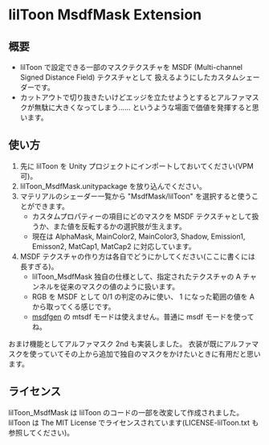 # lilToon MsdfMask Extension

## 概要
* lilToon で設定できる一部のマスクテクスチャを MSDF (Multi-channel Signed Distance Field) テクスチャとして
  扱えるようにしたカスタムシェーダーです。
* カットアウトで切り抜きたいけどエッジを立たせようとするとアルファマスクが無駄に大きくなってしまう……
  というような場面で価値を発揮すると思います。

## 使い方
1. 先に lilToon を Unity プロジェクトにインポートしておいてください(VPM 可)。
2. lilToon_MsdfMask.unitypackage を放り込んでください。
3. マテリアルのシェーダー一覧から "MsdfMask/lilToon" を選択すると使うことができます。
    * カスタムプロパティーの項目にどのマスクを MSDF テクスチャとして扱うか、また値を反転するかの選択肢が生えます。
    * 現在は AlphaMask, MainColor2, MainColor3, Shadow, Emission1, Emisson2, MatCap1, MatCap2 に対応しています。
4. MSDF テクスチャの作り方は各自でどうにかしてください(ここに書くには長すぎる)。
    * lilToon_MsdfMask 独自の仕様として、指定されたテクスチャの A チャンネルを従来のマスクの値のように扱います。
    * RGB を MSDF として 0/1 の判定のみに使い、 1 になった範囲の値を A から取ってくる感じです。
    * [msdfgen](https://github.com/Chlumsky/msdfgen) の mtsdf モードは使えません。普通に msdf モードを使ってね。

おまけ機能としてアルファマスク 2nd も実装しました。
衣装が既にアルファマスクを使っていてその上から追加で独自のマスクをかけたいときに有用だと思います。

## ライセンス
lilToon_MsdfMask は lilToon のコードの一部を改変して作成されました。
lilToon は The MIT License でライセンスされています(LICENSE-lilToon.txt も参照してください)。

